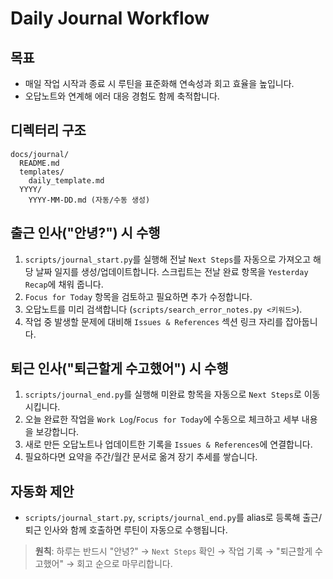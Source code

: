 # Daily Journal Workflow

## 목표
- 매일 작업 시작과 종료 시 루틴을 표준화해 연속성과 회고 효율을 높입니다.
- 오답노트와 연계해 에러 대응 경험도 함께 축적합니다.

## 디렉터리 구조
```
docs/journal/
  README.md
  templates/
    daily_template.md
  YYYY/
    YYYY-MM-DD.md (자동/수동 생성)
```

## 출근 인사("안녕?") 시 수행
1. `scripts/journal_start.py`를 실행해 전날 `Next Steps`를 자동으로 가져오고 해당 날짜 일지를 생성/업데이트합니다. 스크립트는 전날 완료 항목을 `Yesterday Recap`에 채워 줍니다.
2. `Focus for Today` 항목을 검토하고 필요하면 추가 수정합니다.
3. 오답노트를 미리 검색합니다 (`scripts/search_error_notes.py <키워드>`).
4. 작업 중 발생할 문제에 대비해 `Issues & References` 섹션 링크 자리를 잡아둡니다.

## 퇴근 인사("퇴근할게 수고했어") 시 수행
1. `scripts/journal_end.py`를 실행해 미완료 항목을 자동으로 `Next Steps`로 이동시킵니다.
2. 오늘 완료한 작업을 `Work Log`/`Focus for Today`에 수동으로 체크하고 세부 내용을 보강합니다.
3. 새로 만든 오답노트나 업데이트한 기록을 `Issues & References`에 연결합니다.
4. 필요하다면 요약을 주간/월간 문서로 옮겨 장기 추세를 쌓습니다.

## 자동화 제안
- `scripts/journal_start.py`, `scripts/journal_end.py`를 alias로 등록해 출근/퇴근 인사와 함께 호출하면 루틴이 자동으로 수행됩니다.

> **원칙**: 하루는 반드시 "안녕?" → `Next Steps` 확인 → 작업 기록 → "퇴근할게 수고했어" → 회고 순으로 마무리합니다.
